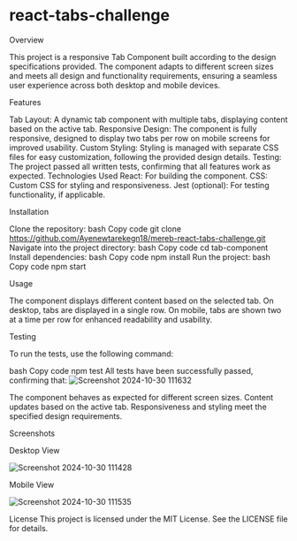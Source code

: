 # react-tabs-challenge


Overview

This project is a responsive Tab Component built according to the design specifications provided. The component adapts to different screen sizes and meets all design and functionality requirements, ensuring a seamless user experience across both desktop and mobile devices.

Features

Tab Layout: A dynamic tab component with multiple tabs, displaying content based on the active tab.
Responsive Design: The component is fully responsive, designed to display two tabs per row on mobile screens for improved usability.
Custom Styling: Styling is managed with separate CSS files for easy customization, following the provided design details.
Testing: The project passed all written tests, confirming that all features work as expected.
Technologies Used
React: For building the component.
CSS: Custom CSS for styling and responsiveness.
Jest (optional): For testing functionality, if applicable.

Installation

Clone the repository:
bash
Copy code
git clone https://github.com/Ayenewtarekegn18/mereb-react-tabs-challenge.git
Navigate into the project directory:
bash
Copy code
cd tab-component
Install dependencies:
bash
Copy code
npm install
Run the project:
bash
Copy code
npm start

Usage

The component displays different content based on the selected tab. On desktop, tabs are displayed in a single row. On mobile, tabs are shown two at a time per row for enhanced readability and usability.

Testing

To run the tests, use the following command:

bash
Copy code
npm test
All tests have been successfully passed, confirming that:
![Screenshot 2024-10-30 111632](https://github.com/user-attachments/assets/aeb1155f-c833-48af-bb34-68c06daf3686)

The component behaves as expected for different screen sizes.
Content updates based on the active tab.
Responsiveness and styling meet the specified design requirements.

Screenshots

Desktop View

![Screenshot 2024-10-30 111428](https://github.com/user-attachments/assets/28a15c26-f449-4074-af6c-5b254806464d)

Mobile View

![Screenshot 2024-10-30 111535](https://github.com/user-attachments/assets/25d04534-ad53-4dcf-a45d-e07893cf7007)

License
This project is licensed under the MIT License. See the LICENSE file for details.

